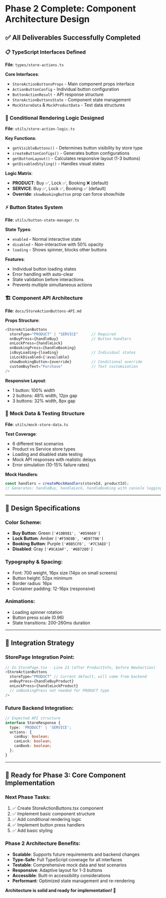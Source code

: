 # Phase 2 Complete: Component Architecture Design

## ✅ **All Deliverables Successfully Completed**

### 📋 **TypeScript Interfaces Defined**
**File**: `types/store-actions.ts`

**Core Interfaces**:
- `StoreActionButtonsProps` - Main component props interface
- `ActionButtonConfig` - Individual button configuration
- `ButtonActionResult` - API response structure
- `StoreActionButtonsState` - Component state management
- `MockStoreData` & `MockProductData` - Test data structures

### 🔄 **Conditional Rendering Logic Designed** 
**File**: `utils/store-action-logic.ts`

**Key Functions**:
- `getVisibleButtons()` - Determines button visibility by store type
- `createButtonConfigs()` - Generates button configurations
- `getButtonLayout()` - Calculates responsive layout (1-3 buttons)
- `getDisabledStyling()` - Handles visual states

**Logic Matrix**:
- **PRODUCT**: Buy ✅, Lock ✅, Booking ❌ (default)
- **SERVICE**: Buy ✅, Lock ✅, Booking ✅ (default)
- **Override**: `showBookingButton` prop can force show/hide

### ⚡ **Button States System**
**File**: `utils/button-state-manager.ts`

**State Types**:
- `enabled` - Normal interactive state
- `disabled` - Non-interactive with 50% opacity
- `loading` - Shows spinner, blocks other buttons

**Features**:
- Individual button loading states
- Error handling with auto-clear
- State validation before interactions
- Prevents multiple simultaneous actions

### 🏗️ **Component API Architecture**
**File**: `docs/StoreActionButtons-API.md`

**Props Structure**:
```typescript
<StoreActionButtons
  storeType="PRODUCT" | "SERVICE"      // Required
  onBuyPress={handleBuy}               // Button handlers
  onLockPress={handleLock}
  onBookingPress={handleBooking}
  isBuyLoading={loading}               // Individual states
  isLockDisabled={!available}
  showBookingButton={override}         // Conditional override
  customBuyText="Purchase"             // Text customization
/>
```

**Responsive Layout**:
- 1 button: 100% width
- 2 buttons: 48% width, 12px gap
- 3 buttons: 32% width, 8px gap

### 🧪 **Mock Data & Testing Structure**
**File**: `utils/mock-store-data.ts`

**Test Coverage**:
- 6 different test scenarios
- Product vs Service store types  
- Loading and disabled state testing
- Mock API responses with realistic delays
- Error simulation (10-15% failure rates)

**Mock Handlers**:
```typescript
const handlers = createMockHandlers(storeId, productId);
// Generates: handleBuy, handleLock, handleBooking with console logging
```

---

## 🎨 **Design Specifications**

### **Color Scheme**:
- **Buy Button**: Green `['#10B981', '#059669']`
- **Lock Button**: Amber `['#F59E0B', '#D97706']` 
- **Booking Button**: Purple `['#8B5CF6', '#7C3AED']`
- **Disabled**: Gray `['#9CA3AF', '#6B7280']`

### **Typography & Spacing**:
- Font: 700 weight, 16px size (14px on small screens)
- Button height: 52px minimum
- Border radius: 16px
- Container padding: 12-16px (responsive)

### **Animations**:
- Loading spinner rotation
- Button press scale (0.96)
- State transitions: 200-260ms duration

---

## 🔌 **Integration Strategy**

### **StorePage Integration Point**:
```typescript
// In StorePage.tsx - Line 21 (after ProductInfo, before NewSection)
<StoreActionButtons
  storeType="PRODUCT" // Current default, will come from backend
  onBuyPress={handleBuyProduct}
  onLockPress={handleLockProduct}
  // onBookingPress not needed for PRODUCT type
/>
```

### **Future Backend Integration**:
```typescript
// Expected API structure
interface StoreResponse {
  type: 'PRODUCT' | 'SERVICE';
  actions: {
    canBuy: boolean;
    canLock: boolean; 
    canBook: boolean;
  };
}
```

---

## 🚀 **Ready for Phase 3: Core Component Implementation**

### **Next Phase Tasks**:
1. ✅ Create StoreActionButtons.tsx component
2. ✅ Implement basic component structure
3. ✅ Add conditional rendering logic
4. ✅ Implement button press handlers
5. ✅ Add basic styling

### **Phase 2 Architecture Benefits**:
- **Scalable**: Supports future requirements and backend changes
- **Type-Safe**: Full TypeScript coverage for all interfaces
- **Testable**: Comprehensive mock data and test scenarios  
- **Responsive**: Adaptive layout for 1-3 buttons
- **Accessible**: Built-in accessibility considerations
- **Performant**: Optimized state management and re-rendering

**Architecture is solid and ready for implementation! 🎯**